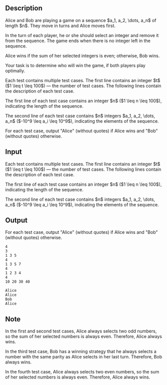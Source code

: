 ## Description

<div><p>Alice and Bob are playing a game on a sequence $a_1, a_2, \dots, a_n$ of length $n$. They move in turns and <span class="tex-font-style-bf">Alice moves first</span>.</p><p>In the turn of each player, he or she should select an integer and remove it from the sequence. The game ends when there is no integer left in the sequence. </p><p>Alice wins if the sum of her selected integers is <span class="tex-font-style-bf">even</span>; otherwise, Bob wins. </p><p>Your task is to determine who will win the game, if both players play optimally.</p></div><div class="input-specification"><p>Each test contains multiple test cases. The first line contains an integer $t$ ($1 \leq t \leq 100$) — the number of test cases. The following lines contain the description of each test case.</p><p>The first line of each test case contains an integer $n$ ($1 \leq n \leq 100$), indicating the length of the sequence.</p><p>The second line of each test case contains $n$ integers $a_1, a_2, \dots, a_n$ ($-10^9 \leq a_i \leq 10^9$), indicating the elements of the sequence.</p></div><div class="output-specification"><p>For each test case, output "<span class="tex-font-style-tt">Alice</span>" (without quotes) if Alice wins and "<span class="tex-font-style-tt">Bob</span>" (without quotes) otherwise.</p></div>

## Input

<p>Each test contains multiple test cases. The first line contains an integer $t$ ($1 \leq t \leq 100$) — the number of test cases. The following lines contain the description of each test case.</p><p>The first line of each test case contains an integer $n$ ($1 \leq n \leq 100$), indicating the length of the sequence.</p><p>The second line of each test case contains $n$ integers $a_1, a_2, \dots, a_n$ ($-10^9 \leq a_i \leq 10^9$), indicating the elements of the sequence.</p>

## Output

<p>For each test case, output "<span class="tex-font-style-tt">Alice</span>" (without quotes) if Alice wins and "<span class="tex-font-style-tt">Bob</span>" (without quotes) otherwise.</p>





```input1|2,3,6,7
4
3
1 3 5
4
1 3 5 7
4
1 2 3 4
4
10 20 30 40
```




```output1
Alice
Alice
Bob
Alice
```



## Note

<p>In the first and second test cases, Alice always selects two odd numbers, so the sum of her selected numbers is always even. Therefore, Alice always wins.</p><p>In the third test case, Bob has a winning strategy that he always selects a number with the same parity as Alice selects in her last turn. Therefore, Bob always wins.</p><p>In the fourth test case, Alice always selects two even numbers, so the sum of her selected numbers is always even. Therefore, Alice always wins.</p>
